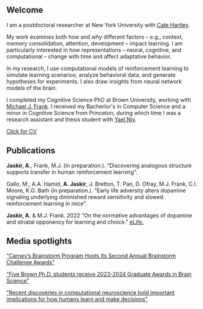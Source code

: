 ## Welcome

I am a postdoctoral researcher at New York University with [Cate Hartley](https://www.hartleylab.org). 

My work examines both how and _why_ different factors – e.g., context, memory consolidation, attention, development – impact learning. I am particularly interested in how representations – neural, cognitive, and computational – change with time and affect adaptative behavior.

In my research, I use computational models of reinforcement learning to simulate learning scenarios, analyze behavioral data, and generate hypotheses for experiments. I also draw insights from neural network models of the brain. 

I completed my Cognitive Science PhD at Brown University, working with [Michael J. Frank](https://www.lnccbrown.com/). I received my Bacherlor's in Computer Science and a minor in Cognitive Science from Princeton, during which time I was a research assistant and thesis student with [Yael Niv](https://nivlab.princeton.edu). 

[Click for CV](/files/Jaskir_CV.pdf)


## Publications

**Jaskir, A.**, Frank, M.J. (in preparation.). “Discovering analogous structure supports transfer in human reinforcement learning".

Gallo, M., A.A. Hamid, **A. Jaskir**, J. Bretton, T. Pan, D. Ofray, M.J. Frank, C.I. Moore, K.G. Bath (in preparation.). “Early life adversity alters dopamine signaling underlying diminished reward sensitivity and slowed reinforcement learning in mice”.

**Jaskir, A.** & M.J. Frank. 2022 	"On the normative advantages of dopamine and striatal opponency for learning and choice." [eLife.](https://elifesciences.org/articles/85107)



## Media spotlights

["Carney’s Brainstorm Program Hosts Its Second Annual Brainstorm Challenge Awards"](https://carney.brown.edu/news/2024-08-05/brainstorm)

["Five Brown Ph.D. students receive 2023-2024 Graduate Awards in Brain Science"](https://carney.brown.edu/news/2023-06-26/gradawards)

["Recent discoveries in computational neuroscience hold important implications for how humans learn and make decisions"](https://www.brown.edu/carney/news/2023/04/26/recent-discoveries-computational-neuroscience-hold-important-implications-how-humans)
